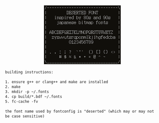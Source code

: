<p align=center>
  <img src='sample.png' />
</p>

```
building instructions:

1. ensure g++ or clang++ and make are installed
2. make
3. mkdir -p ~/.fonts
4. cp build/*.bdf ~/.fonts
5. fc-cache -fv

the font name used by fontconfig is "deserted" (which may or may not be case sensitive)
```

